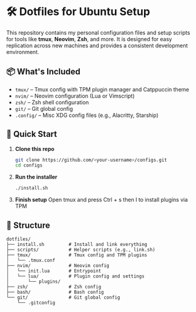 # 🛠️ Dotfiles for Ubuntu Setup

This repository contains my personal configuration files and setup scripts for tools like **tmux**, **Neovim**, **Zsh**, and more. It is designed for easy replication across new machines and provides a consistent development environment.

## 📦 What's Included

- `tmux/` – Tmux config with TPM plugin manager and Catppuccin theme  
- `nvim/` – Neovim configuration (Lua or Vimscript)  
- `zsh/` – Zsh shell configuration  
- `git/` – Git global config  
- `.config/` – Misc XDG config files (e.g., Alacritty, Starship)  

## 🚀 Quick Start

1. **Clone this repo**  
   ```bash
   git clone https://github.com/<your-username>/configs.git
   cd configs

2. **Run the installer**  
   ```bash
   ./install.sh

3. **Finish setup**
  Open tmux and press Ctrl + s then I to install plugins via TPM

## 📁 Structure

```text
dotfiles/
├── install.sh         # Install and link everything
├── scripts/           # Helper scripts (e.g., link.sh)
├── tmux/              # Tmux config and TPM plugins
│   └── .tmux.conf
├── nvim/              # Neovim config
│   └── init.lua       # Entrypoint 
│   └── lua/           # Plugin config and settings
│       └── plugins/    
├── zsh/               # Zsh config
├── bash/              # Bash config
└── git/               # Git global config
    └── .gitconfig
